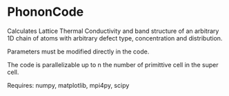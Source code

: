 # PhononCode

Calculates Lattice Thermal Conductivity and band structure of an arbitrary 1D chain of atoms with arbitrary defect type, concentration and distribution.

Parameters must be modified directly in the code.

The code is parallelizable up to n the number of primittive cell in the super cell. 

Requires: numpy, matplotlib, mpi4py, scipy